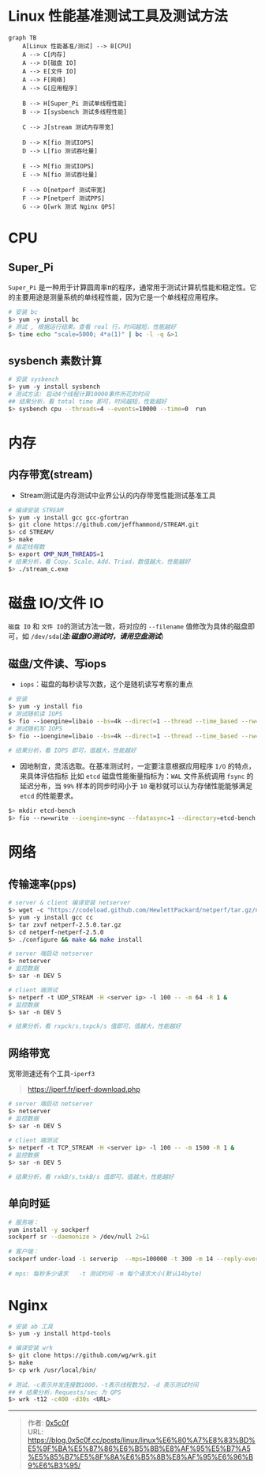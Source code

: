 # Linux 性能基准测试工具及测试方法


```mermaid
graph TB
    A[Linux 性能基准/测试] --> B[CPU]
    A --> C[内存]
    A --> D[磁盘 IO]
    A --> E[文件 IO]
    A --> F[网络]
    A --> G[应用程序]
    
    B --> H[Super_Pi 测试单线程性能]
    B --> I[sysbench 测试多线程性能]
    
    C --> J[stream 测试内存带宽]
    
    D --> K[fio 测试IOPS]
    D --> L[fio 测试吞吐量]
    
    E --> M[fio 测试IOPS]
    E --> N[fio 测试吞吐量]
    
    F --> O[netperf 测试带宽]
    F --> P[netperf 测试PPS]
    G --> Q[wrk 测试 Nginx QPS]
```

# CPU
## Super_Pi 
`Super_Pi` 是一种用于计算圆周率π的程序，通常用于测试计算机性能和稳定性。它的主要用途是测量系统的单线程性能，因为它是一个单线程应用程序。 
```bash
# 安装 bc
$> yum -y install bc
# 测试 , 根据运行结果。查看 real 行，时间越短，性能越好 
$> time echo "scale=5000; 4*a(1)" | bc -l -q &>1 

```

## sysbench 素数计算
```bash
# 安装 sysbench
$> yum -y install sysbench
# 测试方法: 启动4个线程计算10000事件所花的时间
## 结果分析，看 total time 即可，时间越短，性能越好
$> sysbench cpu --threads=4 --events=10000 --time=0  run 

```

# 内存
## 内存带宽(stream)
- Stream测试是内存测试中业界公认的内存带宽性能测试基准工具
```bash
# 编译安装 STREAM
$> yum -y install gcc gcc-gfortran
$> git clone https://github.com/jeffhammond/STREAM.git
$> cd STREAM/
$> make
# 指定线程数
$> export OMP_NUM_THREADS=1
# 结果分析，看 Copy、Scale、Add、Triad，数值越大，性能越好
$> ./stream_c.exe
```

# 磁盘 IO/文件 IO
`磁盘 IO` 和 `文件 IO`的测试方法一致，将对应的 `--filename` 值修改为具体的磁盘即可，如 `/dev/sda`(***注:磁盘IO测试时，请用空盘测试***)
## 磁盘/文件读、写iops
- `iops`：磁盘的每秒读写次数，这个是随机读写考察的重点
```bash
# 安装
$> yum -y install fio
# 测试随机读 IOPS
$> fio --ioengine=libaio --bs=4k --direct=1 --thread --time_based --rw=randread --filename=/home/randread.txt --runtime=60 --numjobs=1 --iodepth=1 --group_reporting --name=randread-dep1 --size=1g
# 测试随机写 IOPS
$> fio --ioengine=libaio --bs=4k --direct=1 --thread --time_based --rw=randwrite --filename=/home/randwrite.txt --runtime=60 --numjobs=1 --iodepth=1 --group_reporting --name=randread-dep1 --size=1g

# 结果分析，看 IOPS 即可，值越大，性能越好
```
- 因地制宜，灵活选取。在基准测试时，一定要注意根据应用程序 `I/O` 的特点，来具体评估指标
比如 `etcd`  磁盘性能衡量指标为：`WAL` 文件系统调用 `fsync` 的延迟分布，当 `99%` 样本的同步时间小于 `10` 毫秒就可以认为存储性能能够满足 `etcd` 的性能要求。
```bash
$> mkdir etcd-bench 
$> fio --rw=write --ioengine=sync --fdatasync=1 --directory=etcd-bench --size=22m --bs=2300 --name=etcd-bench
```

# 网络
## 传输速率(pps)
```bash
# server & client 编译安装 netserver
$> wget -c "https://codeload.github.com/HewlettPackard/netperf/tar.gz/netperf-2.5.0" -O netperf-2.5.0.tar.gz
$> yum -y install gcc cc 
$> tar zxvf netperf-2.5.0.tar.gz
$> cd netperf-netperf-2.5.0
$> ./configure && make && make install

# server 端启动 netserver
$> netserver
# 监控数据
$> sar -n DEV 5

# client 端测试
$> netperf -t UDP_STREAM -H <server ip> -l 100 -- -m 64 -R 1 &
# 监控数据
$> sar -n DEV 5

# 结果分析，看 rxpck/s,txpck/s 值即可，值越大，性能越好
```

## 网络带宽
宽带测速还有个工具-`iperf3` 

> https://iperf.fr/iperf-download.php  

```bash
# server 端启动 netserver
$> netserver
# 监控数据
$> sar -n DEV 5
 
# client 端测试
$> netperf -t TCP_STREAM -H <server ip> -l 100 -- -m 1500 -R 1 &
# 监控数据
$> sar -n DEV 5

# 结果分析，看 rxkB/s,txkB/s 值即可，值越大，性能越好
```

## 单向时延
```bash
# 服务端：
yum install -y sockperf
sockperf sr --daemonize > /dev/null 2>&1
 
# 客户端：
sockperf under-load -i serverip  --mps=100000 -t 300 -m 14 --reply-every=50 --full-log=sockperf.out
 
# mps: 每秒多少请求   -t 测试时间 -m 每个请求大小(默认14byte)
```


# Nginx
```bash
# 安装 ab 工具
$> yum -y install httpd-tools

# 编译安装 wrk
$> git clone https://github.com/wg/wrk.git
$> make
$> cp wrk /usr/local/bin/
 
# 测试，-c表示并发连接数1000，-t表示线程数为2，-d 表示测试时间
## # 结果分析，Requests/sec 为 QPS
$> wrk -t12 -c400 -d30s <URL>
```

---

> 作者: [0x5c0f](https://blog.0x5c0f.cc)  
> URL: https://blog.0x5c0f.cc/posts/linux/linux%E6%80%A7%E8%83%BD%E5%9F%BA%E5%87%86%E6%B5%8B%E8%AF%95%E5%B7%A5%E5%85%B7%E5%8F%8A%E6%B5%8B%E8%AF%95%E6%96%B9%E6%B3%95/  

